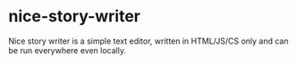 # nice-story-writer
Nice story writer is a simple text editor, written in HTML/JS/CS only and can be run everywhere even locally.
